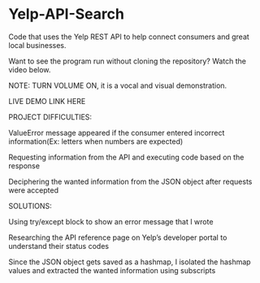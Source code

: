 # Yelp-API-Search

Code that uses the Yelp REST API to help connect consumers and great local businesses.

Want to see the program run without cloning the repository? Watch the video below.

NOTE: TURN VOLUME ON, it is a vocal and visual demonstration.

LIVE DEMO LINK HERE

PROJECT DIFFICULTIES:

ValueError message appeared if the consumer entered incorrect information(Ex: letters when numbers are expected)

Requesting information from the API and executing code based on the response

Deciphering the wanted information from the JSON object after requests were accepted

SOLUTIONS:

Using try/except block to show an error message that I wrote

Researching the API reference page on Yelp’s developer portal to understand their status codes

Since the JSON object gets saved as a hashmap, I isolated the hashmap values and extracted the wanted information using subscripts
